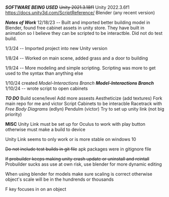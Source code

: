 ***SOFTWARE BEING USED***
~~Unity 2021.3.18f1~~
Unity 2022.3.6f1
https://docs.unity3d.com/ScriptReference/
Blender (any recent version)

***Notes of Work***
12/18/23 -- Built and imported better building model in Blender, found free cabinet assets in unity store. They have built in animation so I believe they can be scripted to be interactble. Did not do test build.

1/3/24 -- Imported project into new Unity version

1/8/24 -- Worked on main scene, added grass and a door to building

1/9/24 -- More modeling and simple scripting. Scripting was more to get used to the syntax than anything else

1/10/24 created *Model-Interactions Branch*
***Model-Interactions Branch***
1/10/24 -- wrote script to open cabinets

***TO DO***
Build scene/level
Add more assests
Aestheticize (add textures)
Fork main repo for me and victor
Script Cabinets to be interacble
Racetrack with *Free Body Diagrams* (edlyn)
Pendulm (victor)
Try to set up unity link (not big priority)

**MISC**
Unity Link must be set up for Oculus to work with play button otherwise must make a build to device

Unity Link seems to only work or is more stable on windows 10 

~~Do not include test builds in git file~~
apk packages were in gitignore file

~~If probuilder keeps making unity crash update or uninstall and reintall~~
Probuilder sucks ass use at own risk, use blender for more dynamic editing 

When using blender for models make sure scaling is correct otherwise object's scale will be in the hundrends or thousands 

F key focuses in on an object 